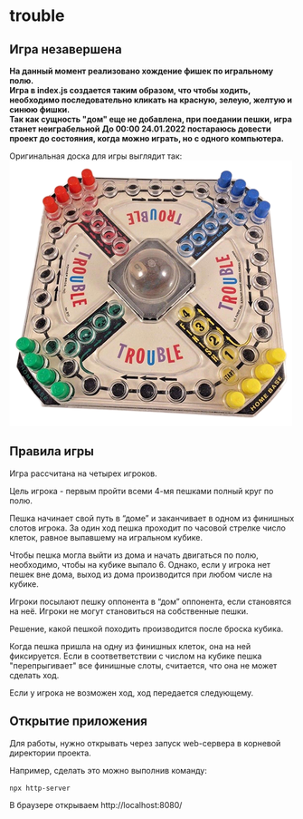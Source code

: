 # trouble

## Игра незавершена
**На данный момент реализовано хождение фишек по игральному полю.** \
**Игра в index.js создается таким образом, что чтобы ходить,
необходимо последовательно кликать на красную, зелеую, желтую и синюю фишки. \
Так как сущность "дом" еще не добавлена, при поедании пешки, игра станет неиграбельной**
**До 00:00 24.01.2022 постараюсь довести проект до состояния, когда можно играть, но с одного компьютера.**

Оригинальная доска для игры выглядит так: \
![Если вы видите этот текст, картинка с игральным полем не отобразилась :(](resources/board.png?raw=true "Игральное поле")

## Правила игры

Игра рассчитана на четырех игроков.

Цель игрока - первым пройти всеми 4-мя пешками полный круг по полю.

Пешка начинает свой путь в “доме” и заканчивает в одном из финишных слотов игрока.
За один ход пешка проходит по часовой стрелке число клеток, равное выпавшему на игральном кубике. 
  
Чтобы пешка могла выйти из дома и начать двигаться по полю, необходимо, чтобы на кубике выпало 6. Однако, если у игрока нет пешек вне дома, выход из дома производится при любом числе на кубике.
 
Игроки посылают пешку оппонента в “дом” оппонента, если становятся на неё. 
Игроки не могут становиться на собственные пешки.
 
Решение, какой пешкой походить производится после броска кубика.
 
Когда пешка пришла на одну из финишных клеток, она на ней фиксируется. 
Если в соответветствии с числом на кубике пешка "перепрыгивает" все финишные слоты, считается, что она не может сделать ход.

Если у игрока не возможен ход, ход передается следующему.

## Открытие приложения

Для работы, нужно открывать через запуск web-сервера в корневой директории проекта.

Например, сделать это можно выполнив команду:

```
npx http-server
```

В браузере открываем http://localhost:8080/
